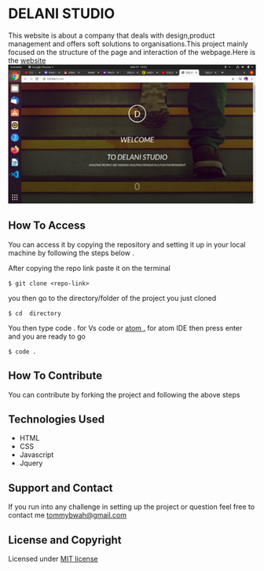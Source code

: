 # DELANI STUDIO
This website  is about a company that deals with design,product management and offers soft solutions to organisations.This project mainly focused on the structure of the page and interaction of the webpage.Here is the [website](https://tomito26.github.io/delano-studio/)
![screenshot](screenshot.png)
## How To Access
You can access it by copying  the repository and setting it up in your local machine by following the steps below .

After copying the  repo link  paste it on the terminal 
```
$ git clone <repo-link>
```
you then go to the directory/folder of the project you just cloned
```
$ cd  directory
```
You then type  code . for Vs code or [atom .]() for atom IDE then press enter  and you are ready to go
```
$ code .
```
## How To Contribute
You can contribute by forking the project  and following the above steps

 ## Technologies Used
 * HTML
 * CSS
 * Javascript
 * Jquery

## Support and Contact
If you run into any challenge in setting up the project or question feel free to contact me tommybwah@gmail.com

## License and Copyright
Licensed under [MIT license](LICENSE)



